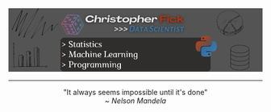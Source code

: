 <img src="https://github.com/christopherfick/christopherfick/blob/main/banner/banner.png"/>

---

<p align="center">"It always seems impossible until it's done" <br> <em>~ Nelson Mandela </em><p>
<br>









<!--
**christopherfick/christopherfick** is a ✨ _special_ ✨ repository because its `README.md` (this file) appears on your GitHub profile.

Here are some ideas to get you started:

- 🔭 I’m currently working on ...
- 🌱 I’m currently learning ...
- 👯 I’m looking to collaborate on ...
- 🤔 I’m looking for help with ...
- 💬 Ask me about ...
- 📫 How to reach me: ...
- 😄 Pronouns: ...
- ⚡ Fun fact: ...
-->
